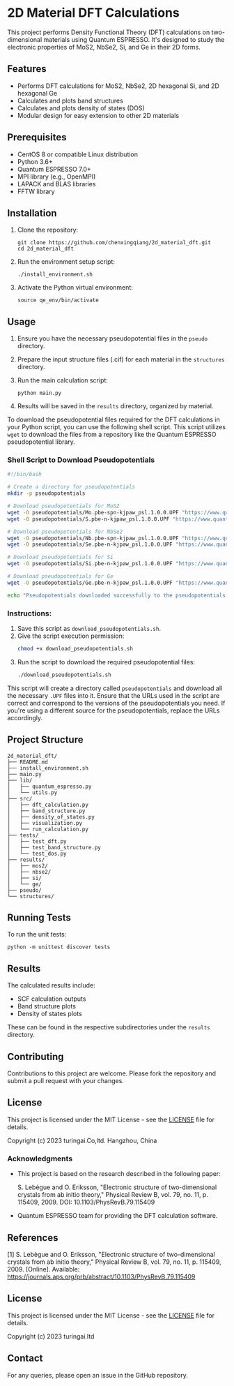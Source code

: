 # 2D Material DFT Calculations

This project performs Density Functional Theory (DFT) calculations on two-dimensional materials using Quantum ESPRESSO. It's designed to study the electronic properties of MoS2, NbSe2, Si, and Ge in their 2D forms.

## Features

- Performs DFT calculations for MoS2, NbSe2, 2D hexagonal Si, and 2D hexagonal Ge
- Calculates and plots band structures
- Calculates and plots density of states (DOS)
- Modular design for easy extension to other 2D materials

## Prerequisites

- CentOS 8 or compatible Linux distribution
- Python 3.6+
- Quantum ESPRESSO 7.0+
- MPI library (e.g., OpenMPI)
- LAPACK and BLAS libraries
- FFTW library

## Installation

1. Clone the repository:
   ```
   git clone https://github.com/chenxingqiang/2d_material_dft.git
   cd 2d_material_dft
   ```

2. Run the environment setup script:
   ```
   ./install_environment.sh
   ```

3. Activate the Python virtual environment:
   ```
   source qe_env/bin/activate
   ```

## Usage

1. Ensure you have the necessary pseudopotential files in the `pseudo` directory.

2. Prepare the input structure files (.cif) for each material in the `structures` directory.

3. Run the main calculation script:
   ```
   python main.py
   ```

4. Results will be saved in the `results` directory, organized by material.

To download the pseudopotential files required for the DFT calculations in your Python script, you can use the following shell script. This script utilizes `wget` to download the files from a repository like the Quantum ESPRESSO pseudopotential library.

### Shell Script to Download Pseudopotentials

```bash
#!/bin/bash

# Create a directory for pseudopotentials
mkdir -p pseudopotentials

# Download pseudopotentials for MoS2
wget -O pseudopotentials/Mo.pbe-spn-kjpaw_psl.1.0.0.UPF "https://www.quantum-espresso.org/upf_files/Mo.pbe-spn-kjpaw_psl.1.0.0.UPF"
wget -O pseudopotentials/S.pbe-n-kjpaw_psl.1.0.0.UPF "https://www.quantum-espresso.org/upf_files/S.pbe-n-kjpaw_psl.1.0.0.UPF"

# Download pseudopotentials for NbSe2
wget -O pseudopotentials/Nb.pbe-spn-kjpaw_psl.1.0.0.UPF "https://www.quantum-espresso.org/upf_files/Nb.pbe-spn-kjpaw_psl.1.0.0.UPF"
wget -O pseudopotentials/Se.pbe-n-kjpaw_psl.1.0.0.UPF "https://www.quantum-espresso.org/upf_files/Se.pbe-n-kjpaw_psl.1.0.0.UPF"

# Download pseudopotentials for Si
wget -O pseudopotentials/Si.pbe-n-kjpaw_psl.1.0.0.UPF "https://www.quantum-espresso.org/upf_files/Si.pbe-n-kjpaw_psl.1.0.0.UPF"

# Download pseudopotentials for Ge
wget -O pseudopotentials/Ge.pbe-n-kjpaw_psl.1.0.0.UPF "https://www.quantum-espresso.org/upf_files/Ge.pbe-n-kjpaw_psl.1.0.0.UPF"

echo "Pseudopotentials downloaded successfully to the pseudopotentials directory."
```

### Instructions:

1. Save this script as `download_pseudopotentials.sh`.
2. Give the script execution permission:
   ```bash
   chmod +x download_pseudopotentials.sh
   ```
3. Run the script to download the required pseudopotential files:
   ```bash
   ./download_pseudopotentials.sh
   ```

This script will create a directory called `pseudopotentials` and download all the necessary `.UPF` files into it. Ensure that the URLs used in the script are correct and correspond to the versions of the pseudopotentials you need. If you're using a different source for the pseudopotentials, replace the URLs accordingly.

## Project Structure

```
2d_material_dft/
├── README.md
├── install_environment.sh
├── main.py
├── lib/
│   ├── quantum_espresso.py
│   └── utils.py
├── src/
│   ├── dft_calculation.py
│   ├── band_structure.py
│   ├── density_of_states.py
│   ├── visualization.py
│   └── run_calculation.py
├── tests/
│   ├── test_dft.py
│   ├── test_band_structure.py
│   └── test_dos.py
├── results/
│   ├── mos2/
│   ├── nbse2/
│   ├── si/
│   └── ge/
├── pseudo/
└── structures/
```

## Running Tests

To run the unit tests:

```
python -m unittest discover tests
```

## Results

The calculated results include:
- SCF calculation outputs
- Band structure plots
- Density of states plots

These can be found in the respective subdirectories under the `results` directory.

## Contributing

Contributions to this project are welcome. Please fork the repository and submit a pull request with your changes.

## License

This project is licensed under the MIT License - see the [LICENSE](LICENSE) file for details.

Copyright (c) 2023 turingai.Co,ltd. Hangzhou, China

### Acknowledgments

- This project is based on the research described in the following paper:

  S. Lebègue and O. Eriksson, "Electronic structure of two-dimensional crystals from ab initio theory," Physical Review B, vol. 79, no. 11, p. 115409, 2009. DOI: 10.1103/PhysRevB.79.115409

- Quantum ESPRESSO team for providing the DFT calculation software.

## References

[1] S. Lebègue and O. Eriksson, "Electronic structure of two-dimensional crystals from ab initio theory," Physical Review B, vol. 79, no. 11, p. 115409, 2009. [Online]. Available: https://journals.aps.org/prb/abstract/10.1103/PhysRevB.79.115409

## License

This project is licensed under the MIT License - see the [LICENSE](LICENSE) file for details.

Copyright (c) 2023 turingai.ltd

## Contact

For any queries, please open an issue in the GitHub repository.
